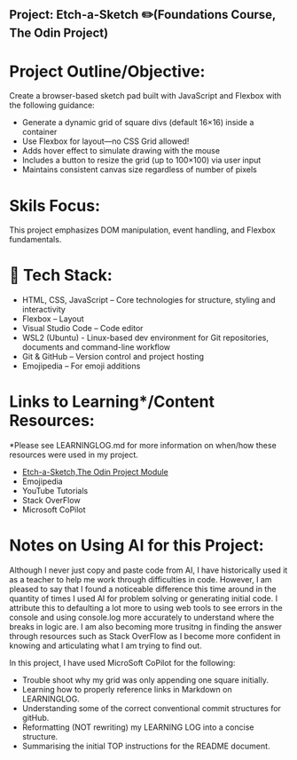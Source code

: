  ## Project: Etch-a-Sketch ✏️(Foundations Course, The Odin Project) ##

# Project Outline/Objective: #
Create a browser-based sketch pad built with JavaScript and Flexbox with the following guidance:
- Generate a dynamic grid of square divs (default 16×16) inside a container
- Use Flexbox for layout—no CSS Grid allowed!
- Adds hover effect to simulate drawing with the mouse
- Includes a button to resize the grid (up to 100×100) via user input
- Maintains consistent canvas size regardless of number of pixels

# Skils Focus: #
This project emphasizes DOM manipulation, event handling, and Flexbox fundamentals.

# 🧰 Tech Stack: #
- HTML, CSS, JavaScript – Core technologies for structure, styling and interactivity
- Flexbox – Layout
- Visual Studio Code – Code editor
- WSL2 (Ubuntu) - Linux-based dev environment for Git repositories, documents and command-line  workflow
- Git & GitHub – Version control and project hosting
- Emojipedia – For emoji additions

# Links to Learning*/Content Resources: #
*Please see LEARNINGLOG.md for more information on when/how these resources were used in my project. 
- [Etch-a-Sketch,The Odin Project Module](https://www.theodinproject.com/lessons/foundations-etch-a-sketch)
- Emojipedia
- YouTube Tutorials
- Stack OverFlow
- Microsoft CoPilot

# Notes on Using AI for this Project:
Although I never just copy and paste code from AI, I have historically used it as a teacher to help me work through difficulties in code. However, I am pleased to say that I found a noticeable difference this time around in the quantity of times I used AI for problem solving or generating initial code. I attribute this to defaulting a lot more to using web tools to see errors in the console and using console.log more accurately to understand where the breaks in logic are. I am also becoming more trusitng in finding the answer through resources such as Stack OverFlow as I become more confident in knowing and articulating what I am trying to find out. 

In this project, I have used MicroSoft CoPilot for the following:
- Trouble shoot why my grid was only appending one square initially. 
- Learning how to properly reference links in Markdown on LEARNINGLOG. 
- Understanding some of the correct conventional commit structures for gitHub.
- Reformatting (NOT rewriting) my LEARNING LOG into a concise structure. 
- Summarising the initial TOP instructions for the README document.  

